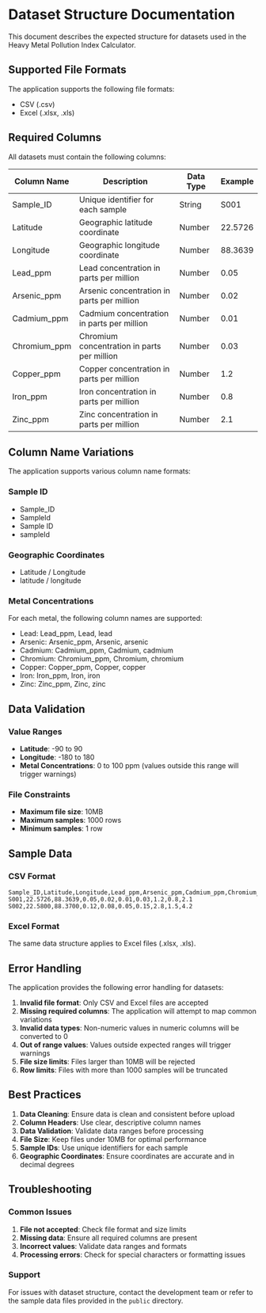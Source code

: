 # Dataset Structure Documentation

This document describes the expected structure for datasets used in the Heavy Metal Pollution Index Calculator.

## Supported File Formats

The application supports the following file formats:
- CSV (.csv)
- Excel (.xlsx, .xls)

## Required Columns

All datasets must contain the following columns:

| Column Name | Description | Data Type | Example |
|-------------|-------------|-----------|---------|
| Sample_ID | Unique identifier for each sample | String | S001 |
| Latitude | Geographic latitude coordinate | Number | 22.5726 |
| Longitude | Geographic longitude coordinate | Number | 88.3639 |
| Lead_ppm | Lead concentration in parts per million | Number | 0.05 |
| Arsenic_ppm | Arsenic concentration in parts per million | Number | 0.02 |
| Cadmium_ppm | Cadmium concentration in parts per million | Number | 0.01 |
| Chromium_ppm | Chromium concentration in parts per million | Number | 0.03 |
| Copper_ppm | Copper concentration in parts per million | Number | 1.2 |
| Iron_ppm | Iron concentration in parts per million | Number | 0.8 |
| Zinc_ppm | Zinc concentration in parts per million | Number | 2.1 |

## Column Name Variations

The application supports various column name formats:

### Sample ID
- Sample_ID
- SampleId
- Sample ID
- sampleId

### Geographic Coordinates
- Latitude / Longitude
- latitude / longitude

### Metal Concentrations
For each metal, the following column names are supported:
- Lead: Lead_ppm, Lead, lead
- Arsenic: Arsenic_ppm, Arsenic, arsenic
- Cadmium: Cadmium_ppm, Cadmium, cadmium
- Chromium: Chromium_ppm, Chromium, chromium
- Copper: Copper_ppm, Copper, copper
- Iron: Iron_ppm, Iron, iron
- Zinc: Zinc_ppm, Zinc, zinc

## Data Validation

### Value Ranges
- **Latitude**: -90 to 90
- **Longitude**: -180 to 180
- **Metal Concentrations**: 0 to 100 ppm (values outside this range will trigger warnings)

### File Constraints
- **Maximum file size**: 10MB
- **Maximum samples**: 1000 rows
- **Minimum samples**: 1 row

## Sample Data

### CSV Format
```csv
Sample_ID,Latitude,Longitude,Lead_ppm,Arsenic_ppm,Cadmium_ppm,Chromium_ppm,Copper_ppm,Iron_ppm,Zinc_ppm
S001,22.5726,88.3639,0.05,0.02,0.01,0.03,1.2,0.8,2.1
S002,22.5800,88.3700,0.12,0.08,0.05,0.15,2.8,1.5,4.2
```

### Excel Format
The same data structure applies to Excel files (.xlsx, .xls).

## Error Handling

The application provides the following error handling for datasets:

1. **Invalid file format**: Only CSV and Excel files are accepted
2. **Missing required columns**: The application will attempt to map common variations
3. **Invalid data types**: Non-numeric values in numeric columns will be converted to 0
4. **Out of range values**: Values outside expected ranges will trigger warnings
5. **File size limits**: Files larger than 10MB will be rejected
6. **Row limits**: Files with more than 1000 samples will be truncated

## Best Practices

1. **Data Cleaning**: Ensure data is clean and consistent before upload
2. **Column Headers**: Use clear, descriptive column names
3. **Data Validation**: Validate data ranges before processing
4. **File Size**: Keep files under 10MB for optimal performance
5. **Sample IDs**: Use unique identifiers for each sample
6. **Geographic Coordinates**: Ensure coordinates are accurate and in decimal degrees

## Troubleshooting

### Common Issues
1. **File not accepted**: Check file format and size limits
2. **Missing data**: Ensure all required columns are present
3. **Incorrect values**: Validate data ranges and formats
4. **Processing errors**: Check for special characters or formatting issues

### Support
For issues with dataset structure, contact the development team or refer to the sample data files provided in the `public` directory.